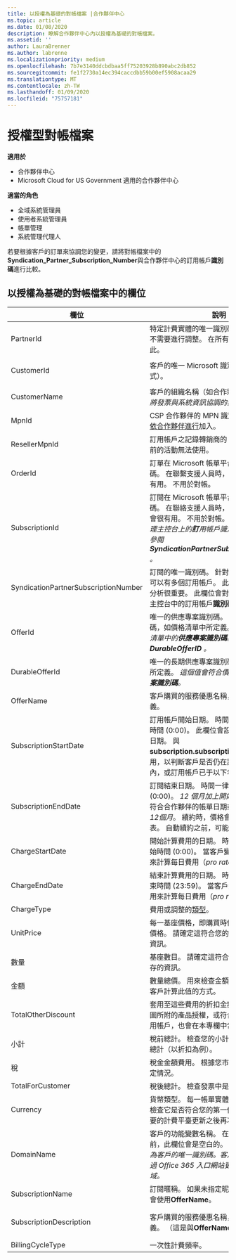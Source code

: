 ```yaml
---
title: 以授權為基礎的對帳檔案 |合作夥伴中心
ms.topic: article
ms.date: 01/08/2020
description: 瞭解合作夥伴中心內以授權為基礎的對帳檔案。
ms.assetid: ''
author: LauraBrenner
ms.author: labrenne
ms.localizationpriority: medium
ms.openlocfilehash: 7b7e3140ddcbdbaa5ff75203928b890abc2db852
ms.sourcegitcommit: fe1f2730a14ec394caccdbb59b00ef5908acaa29
ms.translationtype: MT
ms.contentlocale: zh-TW
ms.lasthandoff: 01/09/2020
ms.locfileid: "75757181"
---
```

# <a name="license-based-reconciliation-files"></a>授權型對帳檔案

**適用於**

- 合作夥伴中心
- Microsoft Cloud for US Government 適用的合作夥伴中心

**適當的角色**
-   全域系統管理員
-   使用者系統管理員
-   帳單管理
-   系統管理代理人

若要根據客戶的訂單來協調您的變更，請將對帳檔案中的**Syndication_Partner_Subscription_Number**與合作夥伴中心的訂用帳戶**識別碼**進行比較。

## <a name="fields-in-license-based-reconciliation-files"></a>以授權為基礎的對帳檔案中的欄位

| 欄位 | 說明 | 範例值 |
| ------ | ----------- | ------------ |
| PartnerId | 特定計費實體的唯一識別碼（GUID 格式）。 不需要進行調整。 在所有資料列中都是如此。 | *8ddd03642-測試-測試-測試-46b58d356b4e* |
| CustomerId | 客戶的唯一 Microsoft 識別碼（GUID 格式）。 | *12ABCD34-001A-BCD2-987C-3210ABCD5678* |
| CustomerName | 客戶的組織名稱（如合作夥伴中心所報告）。 *將發票與系統資訊協調的非常重要欄位。* | *測試客戶 A* |
| MpnId | CSP 合作夥伴的 MPN 識別碼。 請參閱[如何依合作夥伴進行](use-the-reconciliation-files.md#itemize-reconciliation-files-by-partner)加入。 | *4390934* |
| ResellerMpnId | 訂用帳戶之記錄轉銷商的 MPN 識別碼。 目前的活動無法使用。 |
| OrderId | 訂單在 Microsoft 帳單平台中的唯一識別碼。 在聯繫支援人員時，識別訂單可能會很有用。 不用於對帳。 | *566890604832738111* |
| SubscriptionId | 訂閱在 Microsoft 帳單平台中的唯一識別碼。 在聯絡支援人員時，識別訂用帳戶可能會很有用。 不用於對帳。 *此值與合作夥伴管理主控台上的**訂**用帳戶識別碼不同。請改為參閱**SyndicationPartnerSubscriptionNumber** 。* | *usCBMgAAAAAAAAIA* |
| SyndicationPartnerSubscriptionNumber | 訂閱的唯一識別碼。 針對相同的方案，客戶可以有多個訂用帳戶。 此資料行對對帳檔案分析很重要。 此欄位會對應至合作夥伴管理主控台中的訂用帳戶**識別碼**。 | *fb977ab5-測試-測試-測試-24c8d9591708* |
| OfferId | 唯一的供應專案識別碼。 標準供應專案識別碼，如價格清單中所定義。 *此值不符合價格清單中的**供應專案識別碼**。請改為參閱**DurableOfferID** 。* | *FE616D64-E9A8-40EF-843F-152E9BBEF3D1* |
| DurableOfferId | 唯一的長期供應專案識別碼，如價格清單中所定義。 *這個值會符合價格清單中的**供應專案識別碼**。* | *1017D7F3-6D7F-4BFA-BDD8-79BC8F104E0C* |
| OfferName | 客戶購買的服務優惠名稱，如價目表中所定義。 | *Microsoft Office 365 （方案 E3）* |
| SubscriptionStartDate | 訂用帳戶開始日期。 時間一律是一天的開始時間 (0:00)。 此欄位會設定為提交訂單後的日期。 與**subscription.subscriptionenddate**搭配使用，以判斷客戶是否仍在訂用帳戶的第一年內，或訂用帳戶已于以下年度續訂。 | *2/1/2019 0:00* |
| SubscriptionEndDate | 訂閱結束日期。 時間一律是一天的開始時間 (0:00)。 *12 個月加上開始日期後的**x**天*，以符合合作夥伴的帳單日期或*從續約日期算起12個月*。 續約時，價格會更新至目前的價目表。 自動續約之前，可能需要與客戶連絡。 | *2/1/2019 0:00* |
| ChargeStartDate | 開始計算費用的日期。 時間一律是一天的開始時間 (0:00)。 當客戶變更基座號碼時，用來計算每日費用（*pro rata*費用）。 | *2/1/2019 0:00* |
| ChargeEndDate | 結束計算費用的日期。 時間一律是一天的結束時間 (23:59)。 當客戶變更基座號碼時，用來計算每日費用（*pro rata*費用）。 | *2/28/2019 23:59* |
| ChargeType | 費用或調整的[類型](recon-file-charge-types.md)。 | 請參閱[費用類型](recon-file-charge-types.md)。 |
| UnitPrice | 每一基座價格，即購買時價目表中所公佈的價格。 請確定這符合您的計費系統中儲存的資訊。 | *6.82* |
| 數量 | 基座數目。 請確定這符合您的計費系統中儲存的資訊。 | *2* |
| 金額 | 數量總價。 用來檢查金額計算是否符合您為客戶計算此值的方式。 | *13.32* |
| TotalOtherDiscount | 套用至這些費用的折扣金額。 專長認證或地圖所附的產品授權，或符合獎勵資格的新訂用帳戶，也會在本專欄中包含折扣金額。 | *2.32* |
| 小計 | 稅前總計。 檢查您的小計是否符合您的預期總計（以折扣為例）。 | *11* |
| 稅 | 稅金金額費用。 根據您市場的稅務規則和特定情況。 | *0* |
| TotalForCustomer | 稅後總計。 檢查發票中是否向您收取稅金。 | *11* |
| Currency | 貨幣類型。 每一帳單實體都只有一種貨幣。 檢查它是否符合您的第一個發票。 在任何主要的計費平臺更新之後再次檢查。 | *EUR* |
| DomainName | 客戶的功能變數名稱。 在下一個帳單週期之前，此欄位會是空白的。 *請勿使用此欄位作為客戶的唯一識別碼。客戶/合作夥伴可以透過 Office 365 入口網站更新虛名或預設網域。* | *example.onmicrosoft.com* |
| SubscriptionName | 訂閱暱稱。 如果未指定昵稱，合作夥伴中心會使用**OfferName**。 | *PROJECT ONLINE* |
| SubscriptionDescription | 客戶購買的服務優惠名稱，如價目表中所定義。 （這是與**OfferName**相同的欄位）。 | *PROJECT ONLINE PREMIUM （不含 PROJECT CLIENT）* |
| BillingCycleType | 一次性計費頻率。| *每月* |

